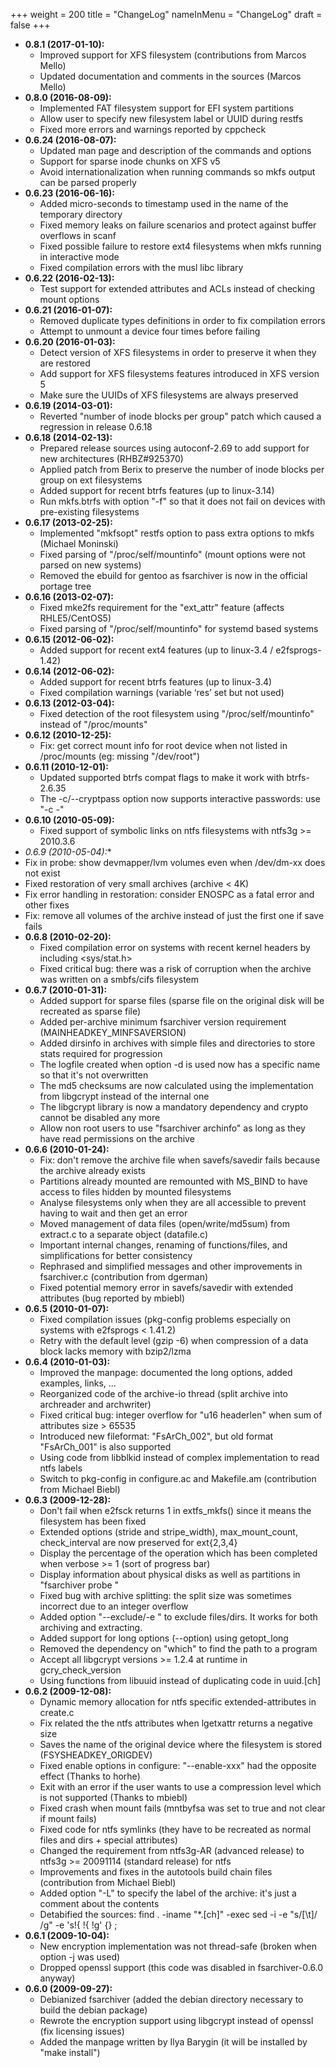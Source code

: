 +++
weight = 200
title = "ChangeLog"
nameInMenu = "ChangeLog"
draft = false
+++

* **0.8.1 (2017-01-10):**
  * Improved support for XFS filesystem (contributions from Marcos Mello)
  * Updated documentation and comments in the sources (Marcos Mello)
* **0.8.0 (2016-08-09):**
  * Implemented FAT filesystem support for EFI system partitions
  * Allow user to specify new filesystem label or UUID during restfs
  * Fixed more errors and warnings reported by cppcheck
* **0.6.24 (2016-08-07):**
  * Updated man page and description of the commands and options
  * Support for sparse inode chunks on XFS v5
  * Avoid internationalization when running commands so mkfs output can be parsed properly
* **0.6.23 (2016-06-16):**
  * Added micro-seconds to timestamp used in the name of the temporary directory
  * Fixed memory leaks on failure scenarios and protect against buffer overflows in scanf
  * Fixed possible failure to restore ext4 filesystems when mkfs running in interactive mode
  * Fixed compilation errors with the musl libc library
* **0.6.22 (2016-02-13):**
  * Test support for extended attributes and ACLs instead of checking mount options
* **0.6.21 (2016-01-07):**
  * Removed duplicate types definitions in order to fix compilation errors
  * Attempt to unmount a device four times before failing
* **0.6.20 (2016-01-03):**
  * Detect version of XFS filesystems in order to preserve it when they are restored
  * Add support for XFS filesystems features introduced in XFS version 5
  * Make sure the UUIDs of XFS filesystems are always preserved
* **0.6.19 (2014-03-01):**
  * Reverted "number of inode blocks per group" patch which caused a regression in release 0.6.18
* **0.6.18 (2014-02-13):**
  * Prepared release sources using autoconf-2.69 to add support for new architectures (RHBZ#925370)
  * Applied patch from Berix to preserve the number of inode blocks per group on ext filesystems
  * Added support for recent btrfs features (up to linux-3.14)
  * Run mkfs.btrfs with option "-f" so that it does not fail on devices with pre-existing filesystems
* **0.6.17 (2013-02-25):**
  * Implemented "mkfsopt" restfs option to pass extra options to mkfs (Michael Moninski)
  * Fixed parsing of "/proc/self/mountinfo" (mount options were not parsed on new systems)
  * Removed the ebuild for gentoo as fsarchiver is now in the official portage tree
* **0.6.16 (2013-02-07):**
  * Fixed mke2fs requirement for the "ext_attr" feature (affects RHLE5/CentOS5)
  * Fixed parsing of "/proc/self/mountinfo" for systemd based systems
* **0.6.15 (2012-06-02):**
  * Added support for recent ext4 features (up to linux-3.4 / e2fsprogs-1.42)
* **0.6.14 (2012-06-02):**
  * Added support for recent btrfs features (up to linux-3.4)
  * Fixed compilation warnings (variable ‘res’ set but not used)
* **0.6.13 (2012-03-04):**
  * Fixed detection of the root filesystem using "/proc/self/mountinfo" instead of "/proc/mounts"
* **0.6.12 (2010-12-25):**
  * Fix: get correct mount info for root device when not listed in /proc/mounts (eg: missing "/dev/root")
* **0.6.11 (2010-12-01):**
  * Updated supported btrfs compat flags to make it work with btrfs-2.6.35
  * The -c/--cryptpass option now supports interactive passwords: use "-c -"
* **0.6.10 (2010-05-09):**
  * Fixed support of symbolic links on ntfs filesystems with ntfs3g >= 2010.3.6
*  *0.6.9 (2010-05-04):**
  * Fix in probe: show devmapper/lvm volumes even when /dev/dm-xx does not exist
  * Fixed restoration of very small archives (archive < 4K)
  * Fix error handling in restoration: consider ENOSPC as a fatal error and other fixes
  * Fix: remove all volumes of the archive instead of just the first one if save fails
* **0.6.8 (2010-02-20):**
  * Fixed compilation error on systems with recent kernel headers by including <sys/stat.h>
  * Fixed critical bug: there was a risk of corruption when the archive was written on a smbfs/cifs filesystem
* **0.6.7 (2010-01-31):**
  * Added support for sparse files (sparse file on the original disk will be recreated as sparse file)
  * Added per-archive minimum fsarchiver version requirement (MAINHEADKEY_MINFSAVERSION)
  * Added dirsinfo in archives with simple files and directories to store stats required for progression
  * The logfile created when option -d is used now has a specific name so that it's not overwritten
  * The md5 checksums are now calculated using the implementation from libgcrypt instead of the internal one
  * The libgcrypt library is now a mandatory dependency and crypto cannot be disabled any more
  * Allow non root users to use "fsarchiver archinfo" as long as they have read permissions on the archive
* **0.6.6 (2010-01-24):**
  * Fix: don't remove the archive file when savefs/savedir fails because the archive already exists
  * Partitions already mounted are remounted with MS_BIND to have access to files hidden by mounted filesystems
  * Analyse filesystems only when they are all accessible to prevent having to wait and then get an error
  * Moved management of data files (open/write/md5sum) from extract.c to a separate object (datafile.c)
  * Important internal changes, renaming of functions/files, and simplifications for better consistency
  * Rephrased and simplified messages and other improvements in fsarchiver.c (contribution from dgerman)
  * Fixed potential memory error in savefs/savedir with extended attributes (bug reported by mbiebl)
* **0.6.5 (2010-01-07):**
  * Fixed compilation issues (pkg-config problems especially on systems with e2fsprogs < 1.41.2)
  * Retry with the default level (gzip -6) when compression of a data block lacks memory with bzip2/lzma
* **0.6.4 (2010-01-03):**
  * Improved the manpage: documented the long options, added examples, links, ...
  * Reorganized code of the archive-io thread (split archive into archreader and archwriter)
  * Fixed critical bug: integer overflow for "u16 headerlen" when sum of attributes size > 65535
  * Introduced new fileformat: "FsArCh_002", but old format "FsArCh_001" is also supported
  * Using code from libblkid instead of complex implementation to read ntfs labels
  * Switch to pkg-config in configure.ac and Makefile.am (contribution from Michael Biebl)
* **0.6.3 (2009-12-28):**
  * Don't fail when e2fsck returns 1 in extfs_mkfs() since it means the filesystem has been fixed
  * Extended options (stride and stripe_width), max_mount_count, check_interval are now preserved for ext{2,3,4}
  * Display the percentage of the operation which has been completed when verbose >= 1 (sort of progress bar)
  * Display information about physical disks as well as partitions in "fsarchiver probe <mode>"
  * Fixed bug with archive splitting: the split size was sometimes incorrect due to an integer overflow
  * Added option "--exclude/-e <pattern>" to exclude files/dirs. It works for both archiving and extracting.
  * Added support for long options (--option) using getopt_long
  * Removed the dependency on "which" to find the path to a program
  * Accept all libgcrypt versions >= 1.2.4 at runtime in gcry_check_version
  * Using functions from libuuid instead of duplicating code in uuid.[ch]
* **0.6.2 (2009-12-08):**
  * Dynamic memory allocation for ntfs specific extended-attributes in create.c
  * Fix related the the ntfs attributes when lgetxattr returns a negative size
  * Saves the name of the original device where the filesystem is stored (FSYSHEADKEY_ORIGDEV)
  * Fixed enable options in configure: "--enable-xxx" had the opposite effect (Thanks to horhe)
  * Exit with an error if the user wants to use a compression level which is not supported (Thanks to mbiebl)
  * Fixed crash when mount fails (mntbyfsa was set to true and not clear if mount fails)
  * Fixed code for ntfs symlinks (they have to be recreated as normal files and dirs + special attributes)
  * Changed the requirement from ntfs3g-AR (advanced release) to ntfs3g >= 20091114 (standard release) for ntfs
  * Improvements and fixes in the autotools build chain files (contribution from Michael Biebl)
  * Added option "-L" to specify the label of the archive: it's just a comment about the contents
  * Detabified the sources: find . -iname "*.[ch]" -exec sed -i -e "s/[\t]/    /g" -e 's!{    !{   !g' {} \;
* **0.6.1 (2009-10-04):**
  * New encryption implementation was not thread-safe (broken when option -j was used)
  * Dropped openssl support (this code was disabled in fsarchiver-0.6.0 anyway)
* **0.6.0 (2009-09-27):**
  * Debianized fsarchiver (added the debian directory necessary to build the debian package)
  * Rewrote the encryption support using libgcrypt instead of openssl (fix licensing issues)
  * Added the manpage written by Ilya Barygin (it will be installed by "make install")
